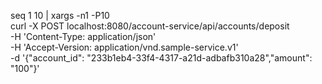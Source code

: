 seq 1 10 | xargs -n1 -P10 \
curl -X POST localhost:8080/account-service/api/accounts/deposit \
-H 'Content-Type: application/json' \
-H 'Accept-Version: application/vnd.sample-service.v1' \
-d '{"account_id": "233b1eb4-33f4-4317-a21d-adbafb310a28","amount": "100"}'
